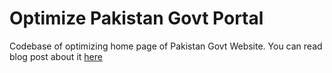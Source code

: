 # Optimize Pakistan Govt Portal
Codebase of optimizing home page of Pakistan Govt Website. You can read blog post about it [here](http://blog.adnansiddiqi.me/how-to-optimize-website-speed-and-performance-by-using-free-tools/)
